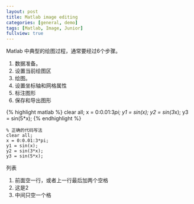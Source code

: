 ```yaml
---
layout: post
title: Matlab image editing
categories: [general, demo]
tags: [Matlab, Image, Junior]
fullview: true
---
```


Matlab 中典型的绘图过程，通常要经过6个步骤。
1.	数据准备。
2.	设置当前绘图区
3.	绘图。
4.	设置坐标轴和网格属性
5.	标注图形
6.	保存和导出图形

{% highlight matlab %}
clear all;
x = 0:0.01:3*pi;
y1 = sin(x);
y2 = sin(3*x);
y3 = sin(5*x);
{% endhighlight %}

    % 正确的代码写法
    clear all;
    x = 0:0.01:3*pi;
    y1 = sin(x);
    y2 = sin(3*x);
    y3 = sin(5*x);
    
列表

1. 前面空一行，或者上一行最后加两个空格
2. 这是2
3. 中间只空一个格
